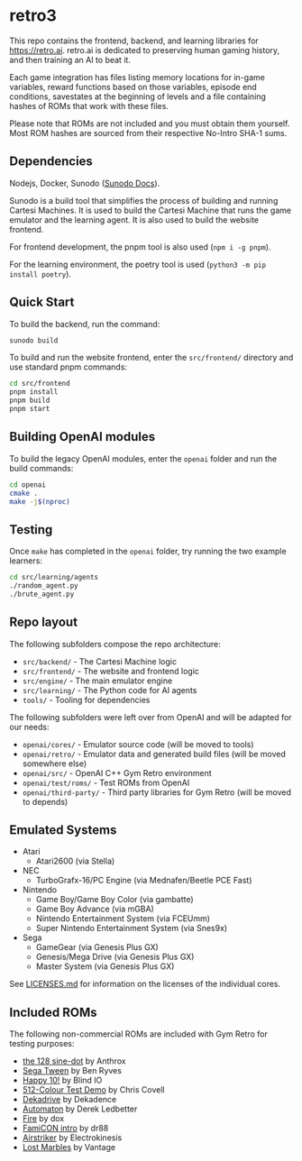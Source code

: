 # retro3

This repo contains the frontend, backend, and learning libraries for https://retro.ai. retro.ai is dedicated to preserving human gaming history, and then training an AI to beat it.

Each game integration has files listing memory locations for in-game variables, reward functions based on those variables, episode end conditions, savestates at the beginning of levels and a file containing hashes of ROMs that work with these files.

Please note that ROMs are not included and you must obtain them yourself. Most ROM hashes are sourced from their respective No-Intro SHA-1 sums.

## Dependencies

Nodejs, Docker, Sunodo ([Sunodo Docs](https://docs.sunodo.io/guide/introduction/installing)).

Sunodo is a build tool that simplifies the process of building and running Cartesi Machines. It is used to build the Cartesi Machine that runs the game emulator and the learning agent. It is also used to build the website frontend.

For frontend development, the pnpm tool is also used (`npm i -g pnpm`).

For the learning environment, the poetry tool is used (`python3 -m pip install poetry`).

## Quick Start

To build the backend, run the command:

```bash
sunodo build
```

To build and run the website frontend, enter the `src/frontend/` directory and use standard pnpm commands:

```bash
cd src/frontend
pnpm install
pnpm build
pnpm start
```

## Building OpenAI modules

To build the legacy OpenAI modules, enter the `openai` folder and run the build commands:

```bash
cd openai
cmake .
make -j$(nproc)
```

## Testing

Once `make` has completed in the `openai` folder, try running the two example learners:

```bash
cd src/learning/agents
./random_agent.py
./brute_agent.py
```

## Repo layout

The following subfolders compose the repo architecture:

* `src/backend/` - The Cartesi Machine logic
* `src/frontend/` - The website and frontend logic
* `src/engine/` - The main emulator engine
* `src/learning/` - The Python code for AI agents
* `tools/` - Tooling for dependencies

The following subfolders were left over from OpenAI and will be adapted for our needs:

* `openai/cores/` - Emulator source code (will be moved to tools)
* `openai/retro/` - Emulator data and generated build files (will be moved somewhere else)
* `openai/src/` - OpenAI C++ Gym Retro environment
* `openai/test/roms/` - Test ROMs from OpenAI
* `openai/third-party/` - Third party libraries for Gym Retro (will be moved to depends)

## Emulated Systems

- Atari
	- Atari2600 (via Stella)
- NEC
	- TurboGrafx-16/PC Engine (via Mednafen/Beetle PCE Fast)
- Nintendo
	- Game Boy/Game Boy Color (via gambatte)
	- Game Boy Advance (via mGBA)
	- Nintendo Entertainment System (via FCEUmm)
	- Super Nintendo Entertainment System (via Snes9x)
- Sega
	- GameGear (via Genesis Plus GX)
	- Genesis/Mega Drive (via Genesis Plus GX)
	- Master System (via Genesis Plus GX)

See [LICENSES.md](openai/LICENSES.md) for information on the licenses of the individual cores.

## Included ROMs

The following non-commercial ROMs are included with Gym Retro for testing purposes:

- [the 128 sine-dot](http://www.pouet.net/prod.php?which=2762) by Anthrox
- [Sega Tween](https://pdroms.de/files/gamegear/sega-tween) by Ben Ryves
- [Happy 10!](http://www.pouet.net/prod.php?which=52716) by Blind IO
- [512-Colour Test Demo](https://pdroms.de/files/pcengine/512-colour-test-demo) by Chris Covell
- [Dekadrive](http://www.pouet.net/prod.php?which=67142) by Dekadence
- [Automaton](https://pdroms.de/files/atari2600/automaton-minigame-compo-2003) by Derek Ledbetter
- [Fire](http://privat.bahnhof.se/wb800787/gb/demo/64/) by dox
- [FamiCON intro](http://www.pouet.net/prod.php?which=53497) by dr88
- [Airstriker](https://pdroms.de/genesis/airstriker-v1-50-genesis-game) by Electrokinesis
- [Lost Marbles](https://pdroms.de/files/gameboyadvance/lost-marbles) by Vantage

